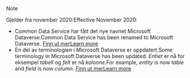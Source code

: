 > [!NOTE]
> <span data-ttu-id="1e624-101">Gjelder fra november 2020:</span><span class="sxs-lookup"><span data-stu-id="1e624-101">Effective November 2020:</span></span>
> - <span data-ttu-id="1e624-102">Common Data Service har fått det nye navnet Microsoft Dataverse.</span><span class="sxs-lookup"><span data-stu-id="1e624-102">Common Data Service has been renamed to Microsoft Dataverse.</span></span> [<span data-ttu-id="1e624-103">Finn ut mer</span><span class="sxs-lookup"><span data-stu-id="1e624-103">Learn more</span></span>](https://aka.ms/PAuAppBlog)
> - <span data-ttu-id="1e624-104">En del av terminologien i Microsoft Dataverse er oppdatert.</span><span class="sxs-lookup"><span data-stu-id="1e624-104">Some terminology in Microsoft Dataverse has been updated.</span></span> <span data-ttu-id="1e624-105">*Enhet* er nå for eksempel *tabell* og *felt* er nå *kolonne*.</span><span class="sxs-lookup"><span data-stu-id="1e624-105">For example, *entity* is now *table* and *field* is now *column*.</span></span> [<span data-ttu-id="1e624-106">Finn ut mer</span><span class="sxs-lookup"><span data-stu-id="1e624-106">Learn more</span></span>](https://go.microsoft.com/fwlink/?linkid=2147247)